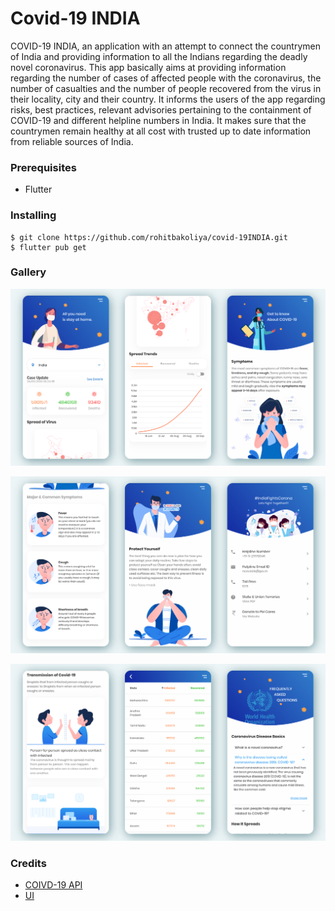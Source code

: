 # Covid-19 INDIA

COVID-19 INDIA, an application with an attempt to connect the countrymen of India and providing information to all the Indians regarding the deadly novel coronavirus. This app basically aims at providing information regarding the number of cases of affected people with the coronavirus, the number of casualties and the number of people recovered from the virus in their locality, city and their country. It informs the users of the app regarding risks, best practices, relevant advisories pertaining to the containment of COVID-19 and different helpline numbers in India. It makes sure that the countrymen remain healthy at all cost with trusted up to date information from reliable sources of India.




### Prerequisites

- Flutter

### Installing

```
$ git clone https://github.com/rohitbakoliya/covid-19INDIA.git
$ flutter pub get
```

### Gallery

![banner1](screenshots/banners/1.png)

![banner2](screenshots/banners/2.png)

![banner3](screenshots/banners/3.png)



### Credits

- [COIVD-19 API](https://github.com/covid19india/api)
- [UI](https://www.uplabs.com/posts/coronavirus-information-concept)
